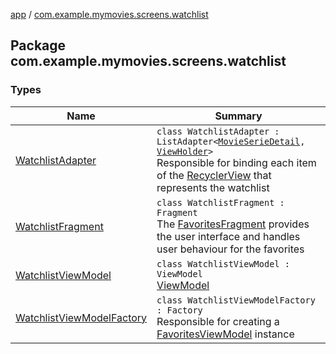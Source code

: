 [app](../index.md) / [com.example.mymovies.screens.watchlist](./index.md)

## Package com.example.mymovies.screens.watchlist

### Types

| Name | Summary |
|---|---|
| [WatchlistAdapter](-watchlist-adapter/index.md) | `class WatchlistAdapter : ListAdapter<`[`MovieSerieDetail`](../com.example.mymovies.models/-movie-serie-detail/index.md)`, `[`ViewHolder`](-watchlist-adapter/-view-holder/index.md)`>`<br>Responsible for binding each item of the [RecyclerView](#) that represents the watchlist |
| [WatchlistFragment](-watchlist-fragment/index.md) | `class WatchlistFragment : Fragment`<br>The [FavoritesFragment](#) provides the user interface and handles user behaviour for the favorites |
| [WatchlistViewModel](-watchlist-view-model/index.md) | `class WatchlistViewModel : ViewModel`<br>[ViewModel](#) |
| [WatchlistViewModelFactory](-watchlist-view-model-factory/index.md) | `class WatchlistViewModelFactory : Factory`<br>Responsible for creating a [FavoritesViewModel](#) instance |
